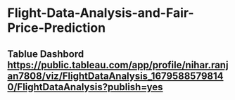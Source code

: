 # Flight-Data-Analysis-and-Fair-Price-Prediction
## Tablue Dashbord https://public.tableau.com/app/profile/nihar.ranjan7808/viz/FlightDataAnalysis_16795885798140/FlightDataAnalysis?publish=yes
